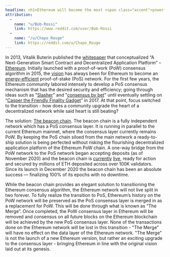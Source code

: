 ```yaml
---
headline: <h1>Ethereum will become the most <span class="accent">powerful</span>, most <span class="accent">used</span>, most <span class="accent">credibly-neutral</span>, and most <span class="accent accent-green">energy-efficient</span> blockchain network in&nbsp;the&nbsp;world.</h1>
attribution:
  -
    name: "u/Bob-Rossi"
    link: https://www.reddit.com/user/Bob-Rossi
  -
    name: "/u/Chapo_Rouge"
    link: https://reddit.com/u/Chapo_Rouge
---
```


In 2013, Vitalik Buterin published the [whitepaper](https://ethereum.org/en/whitepaper/) that conceptualized “A Next-Generation Smart Contract and Decentralized Application Platform” – [Ethereum](https://ethereum.org). Initially launched with a proof-of-work (PoW) consensus algorithm in 2015, the [vision](https://ethereum.org/en/eth2/vision/) has always been for Ethereum to become an [energy-efficient](https://spectrum.ieee.org/computing/networks/ethereum-plans-to-cut-its-absurd-energy-consumption-by-99-percent) proof-of-stake (PoS) network. For the first few years, the Ethereum community labored intensely to develop a PoS consensus mechanism that has the desired security and efficiency; going through ideas such as "[Slasher](https://blog.ethereum.org/2014/01/15/slasher-a-punitive-proof-of-stake-algorithm/)" and "[consensus by bet](https://blog.ethereum.org/2015/12/28/understanding-serenity-part-2-casper/)" until eventually settling on “[Casper the Friendly Finality Gadget](https://arxiv.org/pdf/1710.09437.pdf)” in 2017. At that point, focus switched to the transition - how does a community upgrade the heart of a decentralized network while said heart is still beating?

The solution: [The beacon chain](https://ethereum.org/en/eth2/beacon-chain/). The beacon chain is a fully independent network which has a PoS consensus layer. It is running in parallel to the current Ethereum mainnet, where the consensus layer currently remains PoW. By keeping the PoS chain siloed from the main network a ready-to-ship solution is being perfected without risking the flourishing decentralized application platform of the Ethereum PoW chain. A one-way bridge from the PoW network to the PoS network began accepting deposits (as of November 2020) and the beacon chain is [currently](https://beaconscan.com/) [live](https://beaconcha.in/), ready for action and secured by millions of ETH deposited across over 100K validators. Since its launch in December 2020 the beacon chain has been an absolute success — finalizing 100% of its epochs with no downtime.

While the beacon chain provides an elegant solution to transitioning the Ethereum consensus algorithm, the Ethereum network will not live split in two forever. To fully realize the transition to PoS, Ethereum’s history on the PoW network will be preserved as the PoS consensus layer is merged in as a replacement for PoW. This will be done through what is known as “The Merge”. Once completed, the PoW consensus layer in Ethereum will be removed and consensus on all future blocks on the Ethereum blockchain will be achieved by the new PoS consensus layer. None of the transactions done on the Ethereum network will be lost in this transition - "The Merge" will have no effect on the data layer of the Ethereum network. "The Merge" is not the launch of a new Ethereum version, but rather an exciting upgrade to the consensus layer - bringing Ethereum in line with the original vision laid out at its genesis.
